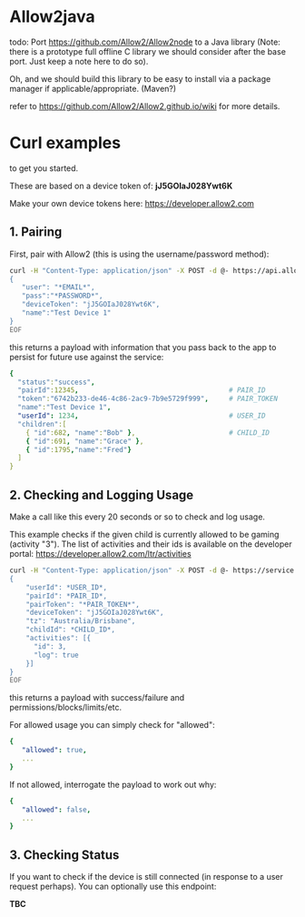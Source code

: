 # Allow2java

todo: Port https://github.com/Allow2/Allow2node to a Java library
(Note: there is a prototype full offline C library we should consider after the base port. Just keep a note here to do so).

Oh, and we should build this library to be easy to install via a package manager if applicable/appropriate. (Maven?)

refer to https://github.com/Allow2/Allow2.github.io/wiki for more details.

# Curl examples

to get you started.

These are based on a device token of: **jJ5GOIaJ028Ywt6K**

Make your own device tokens here: https://developer.allow2.com


## 1. Pairing

First, pair with Allow2 (this is using the username/password method):

```sh
curl -H "Content-Type: application/json" -X POST -d @- https://api.allow2.com/api/pairDevice << EOF
{
   "user": "*EMAIL*",
   "pass":"*PASSWORD*",
   "deviceToken": "jJ5GOIaJ028Ywt6K",
   "name":"Test Device 1"
}
EOF
```

this returns a payload with information that you pass back to the app to persist for future use against the service:
```yaml
{
  "status":"success",
  "pairId":12345,                                     # PAIR_ID
  "token":"6742b233-de46-4c86-2ac9-7b9e5729f999",     # PAIR_TOKEN
  "name":"Test Device 1",
  "userId": 1234,                                     # USER_ID
  "children":[
    { "id":682, "name":"Bob" },                       # CHILD_ID
    { "id":691, "name":"Grace" },
    { "id":1795,"name":"Fred"}
  ]
}
```

## 2. Checking and Logging Usage

Make a call like this every 20 seconds or so to check and log usage.

This example checks if the given child is currently allowed to be gaming (activity "3").
The list of activities and their ids is available on the developer portal: https://developer.allow2.com/ltr/activities

```sh
curl -H "Content-Type: application/json" -X POST -d @- https://service.allow2.com/serviceapi/check << EOF
{
    "userId": *USER_ID*,
    "pairId": *PAIR_ID*,
    "pairToken": "*PAIR_TOKEN*",
    "deviceToken": "jJ5GOIaJ028Ywt6K",
    "tz": "Australia/Brisbane",
    "childId": *CHILD_ID*,
    "activities": [{
      "id": 3,
      "log": true
    }]
}
EOF
```

this returns a payload with success/failure and permissions/blocks/limits/etc.

For allowed usage you can simply check for "allowed":
```yaml
{
   "allowed": true,
   ...
}
```

If not allowed, interrogate the payload to work out why:
```yaml
{
   "allowed": false,
   ...
}
```

## 3. Checking Status

If you want to check if the device is still connected (in response to a user request perhaps). You can optionally use this endpoint:

**TBC**
